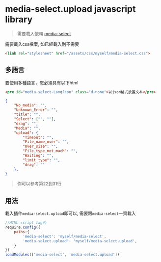 media-select.upload javascript library
===
> 需要載入依賴 [media-select](media-select.js.md)

需要載入css檔案, 如已經載入則不需要
```html
<link rel="stylesheet" href="/assets/css/myself/media-select.css">
```

多語言
---
要使用多種語言，您必須具有以下html
```html
<pre id="media-select-LangJson" class="d-none">以json格式放置文本</pre>
```
```json
{
    "No_media": "",
    "Unknown_Error": "",
    "title": "",
    "Select": ["", ""],
    "drag": "",
    "Media": "",
    "upload": {
        "Timeout": "",
        "File_name_over": "",
        "Over_size": "",
        "File_type_not_mach": "",
        "Waiting": "",
        "limit_type": "",
        "drag": ""
    },
}
```
> 你可以參考第22到31行

用法
---
載入插件`media-select.upload`即可以, 需要跟`media-select`一齊載入
```javascript
//HTML script tag內
require.config({
    paths:{
        'media-select': 'myself/media-select',
        'media-select.upload': 'myself/media-select.upload',
    }
})
loadModules(['media-select', 'media-select.upload'])
```